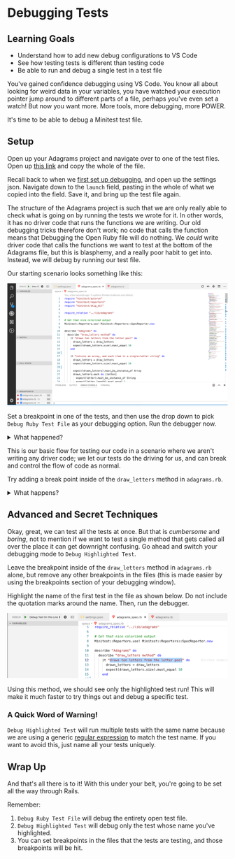 # Debugging Tests

## Learning Goals
- Understand how to add new debug configurations to VS Code
- See how testing tests is different than testing code
- Be able to run and debug a single test in a test file

You've gained confidence debugging using VS Code. You know all about looking for weird data in your variables, you have watched your execution pointer jump around to different parts of a file, perhaps you've even set a watch! But now you want more. More tools, more debugging, more POWER.

It's time to be able to debug a Minitest test file.

## Setup

Open up your Adagrams project and navigate over to one of the test files. Open up [this link](source/sample_launch.json) and copy the whole of the file.

Recall back to when we [first set up debugging](debugging-with-vs-code.md), and open up the settings json. Navigate down to the `launch` field, pasting in the whole of what we copied into the field. Save it, and bring up the test file again.

The structure of the Adagrams project is such that we are only really able to check what is going on by running the tests we wrote for it. In other words, it has no driver code that runs the functions we are writing. Our old debugging tricks therefore don't work; no code that calls the function means that Debugging the Open Ruby file will do nothing. We _could_ write driver code that calls the functions we want to test at the bottom of the Adagrams file, but this is blasphemy, and a really poor habit to get into. Instead, we will debug by running our test file.

Our starting scenario looks something like this:

![In the editor, the debug panel is open, the adagrams_spec.rb file is open, with adagrams.rb available as well.](images/test-debug-1.png "In the editor, the debug panel is open, the adagrams_spec.rb file is open, with adagrams.rb available as well.")

Set a breakpoint in one of the tests, and then use the drop down to pick `Debug Ruby Test File` as your debugging option. Run the debugger now.

<details>
<summary>What happened?</summary>
We would expect to see all of the tests run, not necessarily in the order that they were written in `adagrams_spec.rb`. When the debugger reached the breakpoint, we would expect the program to break, giving us control of the flow of execution. If this did not work, try closing and opening VS Code and trying the debugger again.
</details>

This is our basic flow for testing our code in a scenario where we aren't writing any driver code; we let our tests do the driving for us, and can break and control the flow of code as normal. 

Try adding a break point inside of the `draw_letters` method in `adagrams.rb`. 

<details>
<summary>What happens?</summary>
Wowzer, the breakpoint inside the method gets hit each time it's called by the tests!
</details>

## Advanced and Secret Techniques

Okay, great, we can test all the tests at once. But that is _cumbersome_ and _boring_, not to mention if we want to test a single method that gets called all over the place it can get downright confusing. Go ahead and switch your debugging mode to `Debug Highlighted Test`.

Leave the breakpoint inside of the `draw_letters` method in `adagrams.rb` alone, but remove any other breakpoints in the files (this is made easier by using the breakpoints section of your debugging window).

Highlight the name of the first test in the file as shown below. Do not include the quotation marks around the name. Then, run the debugger.

![Debugger is set to Debug Highlighted Test, and the text of the first test is selected without including any quotation marks.](images/test-debug-2.png "Debugger is set to Debug Highlighted Test, and the text of the first test is selected without including any quotation marks.")

Using this method, we should see only the highlighted test run! This will make it much faster to try things out and debug a specific test. 

### A Quick Word of Warning!

`Debug Highlighted Test` will run multiple tests with the same name because we are using a generic [regular expression](../00-programming-fundamentals/intro-to-regex.md) to match the test name. If you want to avoid this, just name all your tests uniquely.

## Wrap Up

And that's all there is to it! With this under your belt, you're going to be set all the way through Rails. 

Remember:

1. `Debug Ruby Test File` will debug the entirety open test file.
1. `Debug Highlighted Test` will debug only the test whose name you've highlighted.
1. You can set breakpoints in the files that the tests are testing, and those breakpoints will be hit.
